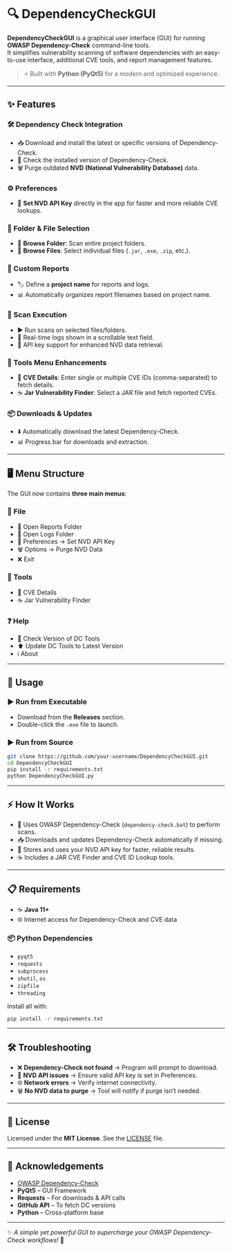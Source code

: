 # 🔍 DependencyCheckGUI

**DependencyCheckGUI** is a graphical user interface (GUI) for running **OWASP Dependency-Check** command-line tools.  
It simplifies vulnerability scanning of software dependencies with an easy-to-use interface, additional CVE tools, and report management features.  

> ⚡ Built with **Python (PyQt5)** for a modern and optimized experience.  

---

## ✨ Features

### 🛠 Dependency Check Integration
- 📥 Download and install the latest or specific versions of Dependency-Check.  
- 🔄 Check the installed version of Dependency-Check.  
- 🗑 Purge outdated **NVD (National Vulnerability Database)** data.  

### ⚙️ Preferences
- 🔑 **Set NVD API Key** directly in the app for faster and more reliable CVE lookups.  

### 📂 Folder & File Selection
- 📁 **Browse Folder**: Scan entire project folders.  
- 📄 **Browse Files**: Select individual files (`.jar`, `.exe`, `.zip`, etc.).  

### 📑 Custom Reports
- 🏷 Define a **project name** for reports and logs.  
- 📊 Automatically organizes report filenames based on project name.  

### 🚀 Scan Execution
- ▶️ Run scans on selected files/folders.  
- 📜 Real-time logs shown in a scrollable text field.  
- 🔑 API key support for enhanced NVD data retrieval.  

### 🧰 Tools Menu Enhancements
- 📝 **CVE Details**: Enter single or multiple CVE IDs (comma-separated) to fetch details.  
- ☕ **Jar Vulnerability Finder**: Select a JAR file and fetch reported CVEs.  

### 📦 Downloads & Updates
- ⬇️ Automatically download the latest Dependency-Check.  
- 📊 Progress bar for downloads and extraction.  

---

## 🖥️ Menu Structure

The GUI now contains **three main menus**:  

### 📂 File
- 📑 Open Reports Folder  
- 📑 Open Logs Folder  
- 🔑 Preferences → Set NVD API Key  
- 🗑 Options → Purge NVD Data  
- ❌ Exit  

### 🧰 Tools
- 📝 CVE Details  
- ☕ Jar Vulnerability Finder  

### ❓ Help
- 🔎 Check Version of DC Tools  
- ⬆️ Update DC Tools to Latest Version  
- ℹ️ About  

---

## 🚀 Usage

### ▶️ Run from Executable
- Download from the **Releases** section.  
- Double-click the `.exe` file to launch.  

### ▶️ Run from Source
```bash
git clone https://github.com/your-username/DependencyCheckGUI.git
cd DependencyCheckGUI
pip install -r requirements.txt
python DependencyCheckGUI.py
```

---

## ⚡ How It Works
- 🧩 Uses OWASP Dependency-Check (`dependency-check.bat`) to perform scans.  
- 📥 Downloads and updates Dependency-Check automatically if missing.  
- 🔑 Stores and uses your NVD API key for faster, reliable results.  
- ☕ Includes a JAR CVE Finder and CVE ID Lookup tools.  

---

## 📋 Requirements

- ☕ **Java 11+**  
- 🌐 Internet access for Dependency-Check and CVE data  

### 📦 Python Dependencies
- `pyqt5`  
- `requests`  
- `subprocess`  
- `shutil`, `os`  
- `zipfile`  
- `threading`  

Install all with:
```bash
pip install -r requirements.txt
```

---

## 🛠 Troubleshooting
- ❌ **Dependency-Check not found** → Program will prompt to download.  
- 🔑 **NVD API issues** → Ensure valid API key is set in Preferences.  
- 🌐 **Network errors** → Verify internet connectivity.  
- 🗑 **No NVD data to purge** → Tool will notify if purge isn’t needed.  

---

## 📜 License
Licensed under the **MIT License**. See the [LICENSE](LICENSE) file.  

---

## 🙌 Acknowledgements
- [OWASP Dependency-Check](https://owasp.org/www-project-dependency-check/)  
- **PyQt5** – GUI Framework  
- **Requests** – For downloads & API calls  
- **GitHub API** – To fetch DC versions  
- **Python** – Cross-platform base  

---

✨ *A simple yet powerful GUI to supercharge your OWASP Dependency-Check workflows!* 🚀
